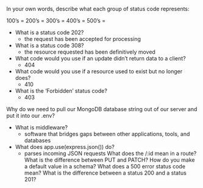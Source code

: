 In your own words, describe what each group of status code represents:

100’s =
200’s =
300’s =
400’s =
500’s =
- What is a status code 202?
    - the request has been accepted for processing
- What is a status code 308?
    - the resource requested has been definitively moved 
- What code would you use if an update didn’t return data to a client?
    - 404
- What code would you use if a resource used to exist but no longer does?
    - 410
- What is the ‘Forbidden’ status code?
    - 403    

Why do we need to pull our MongoDB database string out of our server and put it into our .env?
- What is middleware?
   - software that bridges gaps between other applications, tools, and databases 
- What does app.use(express.json()) do?
   - parses incoming JSON requests 
What does the /:id mean in a route?
What is the difference between PUT and PATCH?
How do you make a default value in a schema?
What does a 500 error status code mean?
What is the difference between a status 200 and a status 201?
